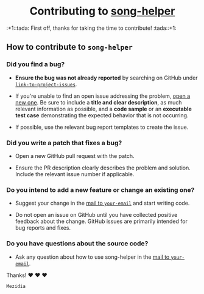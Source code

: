<h1 align="center">
    Contributing to <a href="https://github.com/mezidia/song-helper">song-helper</a>
</h1>
:+1::tada: First off, thanks for taking the time to contribute! :tada::+1:

## How to contribute to `song-helper`

### **Did you find a bug?**

* **Ensure the bug was not already reported** by searching on GitHub under [`link-to-project-issues`](https://github.com/mezidia/song-helper/issues).

* If you're unable to find an open issue addressing the problem, [open a new one](https://github.com/mezidia/song-helper/issues/new). Be sure to include a **title and clear description**, as much relevant information as possible, and a **code sample** or an **executable test case** demonstrating the expected behavior that is not occurring.

* If possible, use the relevant bug report templates to create the issue.

### **Did you write a patch that fixes a bug?**

* Open a new GitHub pull request with the patch.

* Ensure the PR description clearly describes the problem and solution. Include the relevant issue number if applicable.

### **Do you intend to add a new feature or change an existing one?**

* Suggest your change in the [mail to `your-email`](mailto:mezgoodle@gmail.com) and start writing code.

* Do not open an issue on GitHub until you have collected positive feedback about the change. GitHub issues are primarily intended for bug reports and fixes.

### **Do you have questions about the source code?**

* Ask any question about how to use song-helper in the [mail to `your-email`](mailto:mezgoodle@gmail.com).

Thanks! :heart: :heart: :heart:

`Mezidia`
